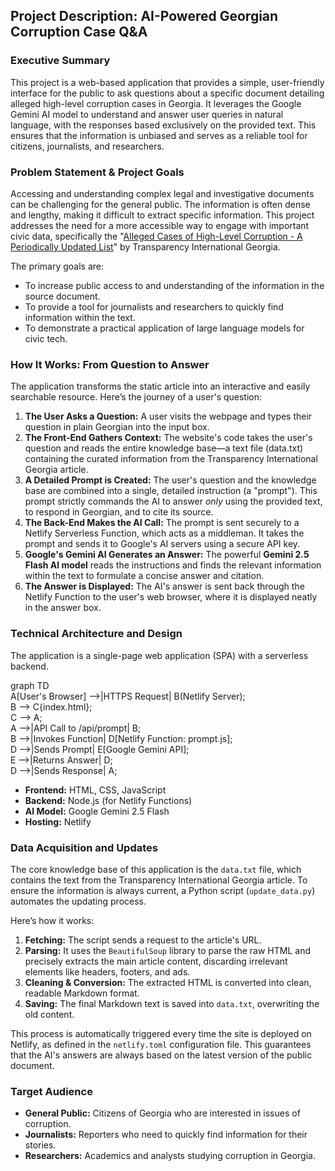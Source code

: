 ## **Project Description: AI-Powered Georgian Corruption Case Q\&A**

### **Executive Summary**

This project is a web-based application that provides a simple, user-friendly interface for the public to ask questions about a specific document detailing alleged high-level corruption cases in Georgia. It leverages the Google Gemini AI model to understand and answer user queries in natural language, with the responses based exclusively on the provided text. This ensures that the information is unbiased and serves as a reliable tool for citizens, journalists, and researchers.

### **Problem Statement & Project Goals**

Accessing and understanding complex legal and investigative documents can be challenging for the general public. The information is often dense and lengthy, making it difficult to extract specific information. This project addresses the need for a more accessible way to engage with important civic data, specifically the "[Alleged Cases of High-Level Corruption \- A Periodically Updated List](https://transparency.ge/ge/blog/magali-donis-korupciis-savaraudo-shemtxvevebi-ganaxlebadi-sia)" by Transparency International Georgia.

The primary goals are:

* To increase public access to and understanding of the information in the source document.  
* To provide a tool for journalists and researchers to quickly find information within the text.  
* To demonstrate a practical application of large language models for civic tech.

### **How It Works: From Question to Answer**

The application transforms the static article into an interactive and easily searchable resource. Here’s the journey of a user's question:

1. **The User Asks a Question:** A user visits the webpage and types their question in plain Georgian into the input box.  
2. **The Front-End Gathers Context:** The website's code takes the user's question and reads the entire knowledge base—a text file (data.txt) containing the curated information from the Transparency International Georgia article.  
3. **A Detailed Prompt is Created:** The user's question and the knowledge base are combined into a single, detailed instruction (a "prompt"). This prompt strictly commands the AI to answer *only* using the provided text, to respond in Georgian, and to cite its source.  
4. **The Back-End Makes the AI Call:** The prompt is sent securely to a Netlify Serverless Function, which acts as a middleman. It takes the prompt and sends it to Google's AI servers using a secure API key.  
5. **Google's Gemini AI Generates an Answer:** The powerful **Gemini 2.5 Flash AI model** reads the instructions and finds the relevant information within the text to formulate a concise answer and citation.  
6. **The Answer is Displayed:** The AI's answer is sent back through the Netlify Function to the user's web browser, where it is displayed neatly in the answer box.

### **Technical Architecture and Design**

The application is a single-page web application (SPA) with a serverless backend.

graph TD  
    A\[User's Browser\] \--\>|HTTPS Request| B(Netlify Server);  
    B \--\> C{index.html};  
    C \--\> A;  
    A \--\>|API Call to /api/prompt| B;  
    B \--\>|Invokes Function| D\[Netlify Function: prompt.js\];  
    D \--\>|Sends Prompt| E\[Google Gemini API\];  
    E \--\>|Returns Answer| D;  
    D \--\>|Sends Response| A;

* **Frontend:** HTML, CSS, JavaScript  
* **Backend:** Node.js (for Netlify Functions)  
* **AI Model:** Google Gemini 2.5 Flash  
* **Hosting:** Netlify

### **Data Acquisition and Updates**

The core knowledge base of this application is the `data.txt` file, which contains the text from the Transparency International Georgia article. To ensure the information is always current, a Python script (`update_data.py`) automates the updating process.

Here’s how it works:

1.  **Fetching:** The script sends a request to the article's URL.
2.  **Parsing:** It uses the `BeautifulSoup` library to parse the raw HTML and precisely extracts the main article content, discarding irrelevant elements like headers, footers, and ads.
3.  **Cleaning & Conversion:** The extracted HTML is converted into clean, readable Markdown format.
4.  **Saving:** The final Markdown text is saved into `data.txt`, overwriting the old content.

This process is automatically triggered every time the site is deployed on Netlify, as defined in the `netlify.toml` configuration file. This guarantees that the AI's answers are always based on the latest version of the public document.

### **Target Audience**

* **General Public:** Citizens of Georgia who are interested in issues of corruption.  
* **Journalists:** Reporters who need to quickly find information for their stories.  
* **Researchers:** Academics and analysts studying corruption in Georgia.
